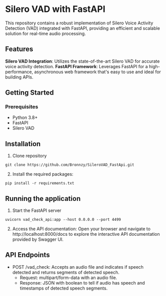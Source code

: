 # Silero VAD with FastAPI
This repository contains a robust implementation of Silero Voice Activity Detection (VAD) integrated with FastAPI, providing an efficient and scalable solution for real-time audio processing.

## Features
**Silero VAD Integration**: Utilizes the state-of-the-art Silero VAD for accurate voice activity detection.
**FastAPI Framework**: Leverages FastAPI for a high-performance, asynchronous web framework that's easy to use and ideal for building APIs.

## Getting Started
### Prerequisites
- Python 3.8+
- FastAPI
- Silero VAD

## Installation
1. Clone repository
```
git clone https://github.com/Bronnzy/SileroVAD_FastApi.git
```
2. Install the required packages:
```
pip install -r requirements.txt
```

## Running the application
1. Start the FastAPI server
```
uvicorn vad_check_api:app --host 0.0.0.0 --port 4499
```
2. Access the API documentation:
Open your browser and navigate to http://localhost:8000/docs to explore the interactive API documentation provided by Swagger UI.

## API Endpoints
- POST /vad_check: Accepts an audio file and indicates if speech detected and returns segments of detected speech.
  - Request: multipart/form-data with an audio file.
  - Response: JSON with boolean to tell if audio has speech and timestamps of detected speech segments.
